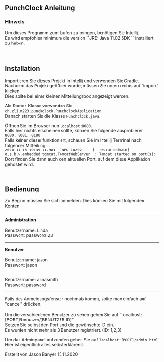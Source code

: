 <h2>PunchClock Anleitung</h2>

<h3>Hinweis</h3>
Um dieses Programm zum laufen zu bringen, benötigen Sie Intellij.<br>
Es wird empfohlen minimum die version ``JRE: Java 11.02 SDK `` installiert zu haben.<br><br>
<br>
<h2>Installation</h2>
Importieren Sie dieses Projekt in Intellij und verwenden Sie Gradle.<br>
Nachdem das Projekt geöffnet wurde, müssen Sie unten rechts auf "import" klicken. <br>
Dies sollte bei einer kleinen Mitteilungsbox angezeigt werden.<br>

Als Starter-Klasse verwenden Sie ``ch.zli.m223.punchclock.PunchclockApplication``.<br>
Danach starten Sie die Klasse ``Punchclock.java``.<br>

Öffnen Sie im Browser nun ``localhost:8080``. <br>
Falls hier nichts erscheinen sollte, können Sie folgende ausprobieren: <br>
``8080, 8081, 8180``<br>
Falls keiner dieser funktioniert, schauen Sie im Intellij Terminal nach folgender Mitteilung:<br>
``2020-11-15 19:39:11.981  INFO 18292 --- [  restartedMain] o.s.b.w.embedded.tomcat.TomcatWebServer  : Tomcat started on port(s):``
<br>
Dort finden Sie dann auch den aktuellen Port, auf dem diese Applikation gehostet wird.

<br>
<h2>Bedienung</h2>

Zu Beginn müssen Sie sich anmelden. Dies können Sie mit folgenden Konten:
<br>
<hr>
<b>Administration</b> <br><br>
Benutzername: Linda<br>
Passwort: password123<br>
<hr>
<b>Benutzer</b> <br><br>
Benutzername: jason<br>
Passwort: jason<br>
<br>

Benutzername: annasmith<br>
Passwort: password<br>
<hr>
Falls das Anmeldungsfenster nochmals kommt, sollte man einfach auf "cancel" drücken.<br>
<br>
Um die verschiedenen Benutzer zu sehen gehen Sie auf ``localhost:[PORT]/benutzer/[BENUTZER ID]``
<br> Setzen Sie selbst den Port und die gewünschte ID ein.
<br> Es wurden nicht mehr als 3 Benutzer registriert. (ID: 1,2,3)
<br>

Um das Adminpanel aufzurufen gehen Sie auf ``localhost:[PORT]/admin.html``
<br>
Hier ist eigentlich alles selbsterklärend.

<p>Erstellt von Jason Banyer 15.11.2020</p>
